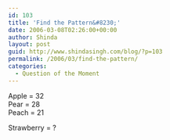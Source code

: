 ```yaml
---
id: 103
title: 'Find the Pattern&#8230;'
date: 2006-03-08T02:26:00+00:00
author: Shinda
layout: post
guid: http://www.shindasingh.com/blog/?p=103
permalink: /2006/03/find-the-pattern/
categories:
  - Question of the Moment
---
```

<div>
  Apple = 32<br /> Pear = 28<br /> Peach = 21</p> 
  
  <p>
    Strawberry = ?
  </p>
</div>